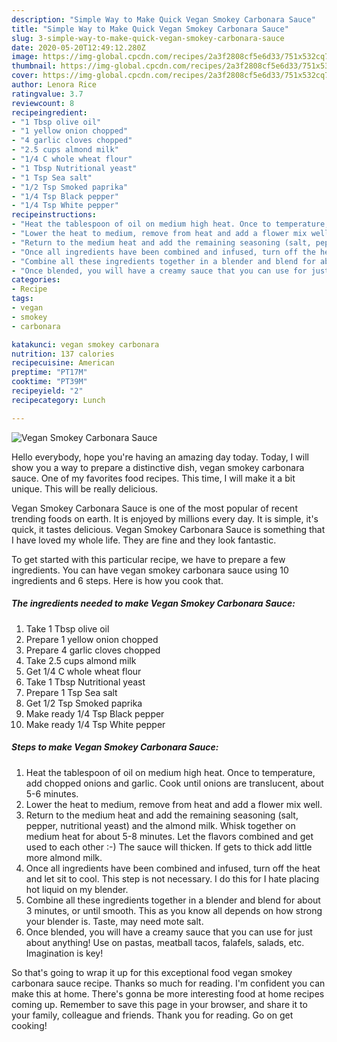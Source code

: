 ```yaml
---
description: "Simple Way to Make Quick Vegan Smokey Carbonara Sauce"
title: "Simple Way to Make Quick Vegan Smokey Carbonara Sauce"
slug: 3-simple-way-to-make-quick-vegan-smokey-carbonara-sauce
date: 2020-05-20T12:49:12.280Z
image: https://img-global.cpcdn.com/recipes/2a3f2808cf5e6d33/751x532cq70/vegan-smokey-carbonara-sauce-recipe-main-photo.jpg
thumbnail: https://img-global.cpcdn.com/recipes/2a3f2808cf5e6d33/751x532cq70/vegan-smokey-carbonara-sauce-recipe-main-photo.jpg
cover: https://img-global.cpcdn.com/recipes/2a3f2808cf5e6d33/751x532cq70/vegan-smokey-carbonara-sauce-recipe-main-photo.jpg
author: Lenora Rice
ratingvalue: 3.7
reviewcount: 8
recipeingredient:
- "1 Tbsp olive oil"
- "1 yellow onion chopped"
- "4 garlic cloves chopped"
- "2.5 cups almond milk"
- "1/4 C whole wheat flour"
- "1 Tbsp Nutritional yeast"
- "1 Tsp Sea salt"
- "1/2 Tsp Smoked paprika"
- "1/4 Tsp Black pepper"
- "1/4 Tsp White pepper"
recipeinstructions:
- "Heat the tablespoon of oil on medium high heat. Once to temperature, add chopped onions and garlic. Cook until onions are translucent, about 5-6 minutes."
- "Lower the heat to medium, remove from heat and add a flower mix well."
- "Return to the medium heat and add the remaining seasoning (salt, pepper, nutritional yeast) and the almond milk. Whisk together on medium heat for about 5-8 minutes. Let the flavors combined and get used to each other :-) The sauce will thicken. If gets to thick add little more almond milk."
- "Once all ingredients have been combined and infused, turn off the heat and let sit to cool. This step is not necessary. I do this for I hate placing hot liquid on my blender."
- "Combine all these ingredients together in a blender and blend for about 3 minutes, or until smooth. This as you know all depends on how strong your blender is. Taste, may need mote salt."
- "Once blended, you will have a creamy sauce that you can use for just about anything! Use on pastas, meatball tacos, falafels, salads, etc. Imagination is key!"
categories:
- Recipe
tags:
- vegan
- smokey
- carbonara

katakunci: vegan smokey carbonara 
nutrition: 137 calories
recipecuisine: American
preptime: "PT17M"
cooktime: "PT39M"
recipeyield: "2"
recipecategory: Lunch

---
```



![Vegan Smokey Carbonara Sauce](https://img-global.cpcdn.com/recipes/2a3f2808cf5e6d33/751x532cq70/vegan-smokey-carbonara-sauce-recipe-main-photo.jpg)

Hello everybody, hope you're having an amazing day today. Today, I will show you a way to prepare a distinctive dish, vegan smokey carbonara sauce. One of my favorites food recipes. This time, I will make it a bit unique. This will be really delicious.

Vegan Smokey Carbonara Sauce is one of the most popular of recent trending foods on earth. It is enjoyed by millions every day. It is simple, it's quick, it tastes delicious. Vegan Smokey Carbonara Sauce is something that I have loved my whole life. They are fine and they look fantastic.




To get started with this particular recipe, we have to prepare a few ingredients. You can have vegan smokey carbonara sauce using 10 ingredients and 6 steps. Here is how you cook that.

<!--inarticleads1-->

##### The ingredients needed to make Vegan Smokey Carbonara Sauce:

1. Take 1 Tbsp olive oil
1. Prepare 1 yellow onion chopped
1. Prepare 4 garlic cloves chopped
1. Take 2.5 cups almond milk
1. Get 1/4 C whole wheat flour
1. Take 1 Tbsp Nutritional yeast
1. Prepare 1 Tsp Sea salt
1. Get 1/2 Tsp Smoked paprika
1. Make ready 1/4 Tsp Black pepper
1. Make ready 1/4 Tsp White pepper




<!--inarticleads2-->

##### Steps to make Vegan Smokey Carbonara Sauce:

1. Heat the tablespoon of oil on medium high heat. Once to temperature, add chopped onions and garlic. Cook until onions are translucent, about 5-6 minutes.
1. Lower the heat to medium, remove from heat and add a flower mix well.
1. Return to the medium heat and add the remaining seasoning (salt, pepper, nutritional yeast) and the almond milk. Whisk together on medium heat for about 5-8 minutes. Let the flavors combined and get used to each other :-) The sauce will thicken. If gets to thick add little more almond milk.
1. Once all ingredients have been combined and infused, turn off the heat and let sit to cool. This step is not necessary. I do this for I hate placing hot liquid on my blender.
1. Combine all these ingredients together in a blender and blend for about 3 minutes, or until smooth. This as you know all depends on how strong your blender is. Taste, may need mote salt.
1. Once blended, you will have a creamy sauce that you can use for just about anything! Use on pastas, meatball tacos, falafels, salads, etc. Imagination is key!




So that's going to wrap it up for this exceptional food vegan smokey carbonara sauce recipe. Thanks so much for reading. I'm confident you can make this at home. There's gonna be more interesting food at home recipes coming up. Remember to save this page in your browser, and share it to your family, colleague and friends. Thank you for reading. Go on get cooking!
